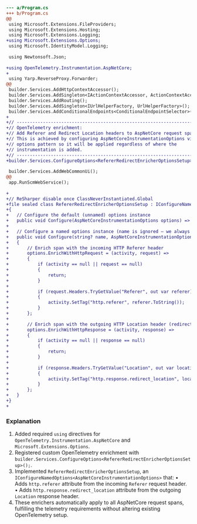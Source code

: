 ```diff
--- a/Program.cs
+++ b/Program.cs
@@
 using Microsoft.Extensions.FileProviders;
 using Microsoft.Extensions.Hosting;
 using Microsoft.Extensions.Logging;
+using Microsoft.Extensions.Options;
 using Microsoft.IdentityModel.Logging;
 
 using Newtonsoft.Json;
 
+using OpenTelemetry.Instrumentation.AspNetCore;
+
 using Yarp.ReverseProxy.Forwarder;
@@
 builder.Services.AddHttpContextAccessor();
 builder.Services.AddSingleton<IActionContextAccessor, ActionContextAccessor>();
 builder.Services.AddRouting();
 builder.Services.AddSingleton<IUrlHelperFactory, UrlHelperFactory>();
 builder.Services.AddConditionalEndpoints<ConditionalEndpointSelector>();
+
+// ------------------------------------------------------------------------
+// OpenTelemetry enrichment:
+// Add Referer and Redirect Location headers to AspNetCore request spans.
+// This is achieved by configuring AspNetCoreInstrumentationOptions via the
+// options pattern so it will be applied regardless of where the
+// instrumentation is added.
+// ------------------------------------------------------------------------
+builder.Services.ConfigureOptions<RefererRedirectEnricherOptionsSetup>();
 
 builder.Services.AddWebCommonUi();
@@
 app.RunScmWebService();
 
+
+// ReSharper disable once ClassNeverInstantiated.Global
+file sealed class RefererRedirectEnricherOptionsSetup : IConfigureNamedOptions<AspNetCoreInstrumentationOptions>
+{
+	// Configure the default (unnamed) options instance
+	public void Configure(AspNetCoreInstrumentationOptions options) => Configure(Options.DefaultName, options);
+
+	// Configure a named options instance (name is ignored – we always apply)
+	public void Configure(string? name, AspNetCoreInstrumentationOptions options)
+	{
+		// Enrich span with the incoming HTTP Referer header
+		options.EnrichWithHttpRequest = (activity, request) =>
+		{
+			if (activity == null || request == null)
+			{
+				return;
+			}
+
+			if (request.Headers.TryGetValue("Referer", out var referer) && !string.IsNullOrWhiteSpace(referer))
+			{
+				activity.SetTag("http.referer", referer.ToString());
+			}
+		};
+
+		// Enrich span with the outgoing HTTP Location header (redirect target)
+		options.EnrichWithHttpResponse = (activity, response) =>
+		{
+			if (activity == null || response == null)
+			{
+				return;
+			}
+
+			if (response.Headers.TryGetValue("Location", out var location) && !string.IsNullOrWhiteSpace(location))
+			{
+				activity.SetTag("http.response.redirect_location", location.ToString());
+			}
+		};
+	}
+}
+
```

### Explanation
1. Added required `using` directives for `OpenTelemetry.Instrumentation.AspNetCore` and `Microsoft.Extensions.Options`.
2. Registered custom OpenTelemetry enrichment with `builder.Services.ConfigureOptions<RefererRedirectEnricherOptionsSetup>();`.
3. Implemented `RefererRedirectEnricherOptionsSetup`, an `IConfigureNamedOptions<AspNetCoreInstrumentationOptions>` that:
   • Adds `http.referer` attribute from the incoming `Referer` request header.  
   • Adds `http.response.redirect_location` attribute from the outgoing `Location` response header.
4. These enrichers automatically apply to all AspNetCore request spans, fulfilling the telemetry requirements without altering existing OpenTelemetry setup.